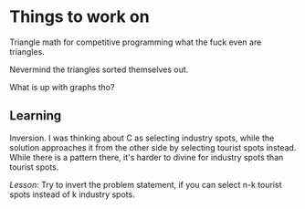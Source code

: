 Things to work on
=================

Triangle math for competitive programming
what the fuck even are triangles.

Nevermind the triangles sorted themselves out.

What is up with graphs tho?

Learning
--------

Inversion. I was thinking about C as selecting industry spots, while the solution approaches
it from the other side by selecting tourist spots instead. While there is a pattern there,
it's harder to divine for industry spots than tourist spots.

*Lesson*: Try to invert the problem statement, if you can select n-k tourist spots instead of
k industry spots.


